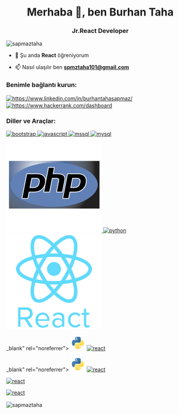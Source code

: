 <h1 align="center">Merhaba 👋, ben Burhan Taha</h1>
<h3 align="center">Jr.React Developer</h3>

<p align="left"> <img src="https ://komarev.com/ghpvc/?username=sapmaztaha&label=Profile%20views&color=0e75b6&style=flat" alt="sapmaztaha" /> </p>

- 🌱 Şu anda **React** öğreniyorum

- 📫 Nasıl ulaşılır ben **spmztaha101@gmail.com**

<h3 align="left">Benimle bağlantı kurun:</h3>
<p align="left">
<a href="https://linkedin.com/in/https ://www.linkedin.com/in/burhantahasapmaz/" target="blank"><img align="center" src="https://raw.githubusercontent.com/rahuldkjain/github-profile-readme-generator/master/src/images/icons/Social/linked-in-alt.svg" alt="https://www.linkedin.com/in/burhantahasapmaz/" height= "30" genişlik="40" /></a>
<a href="https://www.hackerrank.com/https://www.hackerrank.com/dashboard" target="blank"><img align="center" src="https://raw.githubusercontent .com/rahuldkjain/github-profile-readme-generator/master/src/images/icons/Social/hackerrank.svg" alt="https://www.hackerrank.com/dashboard" height="30" width=" 40" /></a>
</p>

<h3 align="left">Diller ve Araçlar:</h3>
<p align="left"> <a href="https://getbootstrap.com" target="_blank" rel="noreferrer"> <img src="https://raw.githubusercontent.com/devicons/devicon /master/icons/bootstrap/bootstrap-plain-wordmark.svg" alt="bootstrap" width="40" height="40"/> </a> <a href="https://developer.mozilla.org /en-US/docs/Web/JavaScript" target="_blank" rel="noreferrer"> <img src="https://raw.githubusercontent.com/devicons/devicon/master/icons/javascript/javascript-original .svg" alt="javascript" width="40" height="40"/> </a> <a href="https://www.microsoft.com/en-us/sql-server" target="_blank" rel="noreferrer"> <img src="https://www.svgrepo.com/show/303229/microsoft-sql-server-logo.svg" alt="mssql" width="40" height=" 40"/> </a> <a href="https://www.mysql.com/" target="_blank" rel="noreferrer"> <img src="https://raw.githubusercontent.com/ devicons/devicon/master/icons/mysql/mysql-original-wordmark.svg" alt="mysql" width="40" height="40"/> </a> <a href="https://www. php.net" target="_blank" rel="noreferrer"> <img src="https://raw.githubusercontent.com/devicons/devicon/master/icons/php/php-original.svg" alt="php " genişlik = 40"height="40"/> </a> <a href="https://www.python.org" target="_blank" rel="noreferrer"> <img src="https://raw.githubusercontent. com/devicons/devicon/master/icons/python/python-original.svg" alt="python" width="40" height="40"/> </a> <a href="https://reactjs. org/" target="_blank" rel="noreferrer"> <img src="https://raw.githubusercontent.com/devicons/devicon/master/icons/react/react-original-wordmark.svg" alt=" tepki" genişlik="40" yükseklik="40"/> </a> </p>_blank" rel="noreferrer"> <img src="https://raw.githubusercontent.com/devicons/devicon/master/icons/python/python-original.svg" alt="python" width="40" yükseklik ="40"/> </a> <a href="https://reactjs.org/" target="_blank" rel="noreferrer"> <img src="https://raw.githubusercontent.com/ devicons/devicon/master/icons/react/react-original-wordmark.svg" alt="react" width="40" height="40"/> </a> </p>_blank" rel="noreferrer"> <img src="https://raw.githubusercontent.com/devicons/devicon/master/icons/python/python-original.svg" alt="python" width="40" yükseklik ="40"/> </a> <a href="https://reactjs.org/" target="_blank" rel="noreferrer"> <img src="https://raw.githubusercontent.com/ devicons/devicon/master/icons/react/react-original-wordmark.svg" alt="react" width="40" height="40"/> </a> </p></a> <a href="https://reactjs.org/" target="_blank" rel="noreferrer"> <img src="https://raw.githubusercontent.com/devicons/devicon/master/ simgeler/react/react-original-wordmark.svg" alt="react" width="40" height="40"/> </a> </p></a> <a href="https://reactjs.org/" target="_blank" rel="noreferrer"> <img src="https://raw.githubusercontent.com/devicons/devicon/master/ simgeler/react/react-original-wordmark.svg" alt="react" width="40" height="40"/> </a> </p>

<p> <img align="center" src="https://github-readme-stats.vercel.app/api?username=sapmaztaha&show_icons=true&locale=en" alt="sapmaztaha" /></p>
